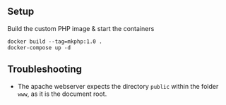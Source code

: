 

## Setup

Build the custom PHP image & start the containers
```
docker build --tag=mkphp:1.0 .
docker-compose up -d
```

## Troubleshooting
- The apache webserver expects the directory `public` within the folder `www`, as it is the document root.
